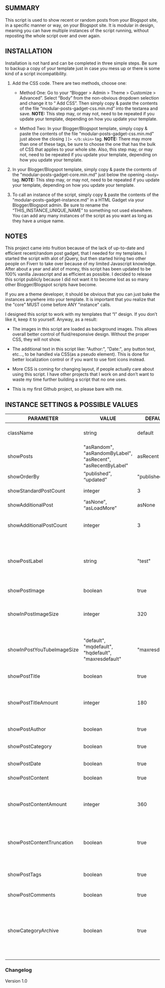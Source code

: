 ## SUMMARY ##

This script is used to show recent or random posts from your Blogspot site, in a specific manner or way, on your Blogspot site. It is modular in design, meaning you can have multiple instances of the script running, without reposting the whole script over and over again. 

## INSTALLATION ##

Installation is not hard and can be completed in three simple steps. Be sure to backup a copy of your template just in case you mess up or there is some kind of a script incompatibility.

1. Add the CSS code. There are two methods, choose one:

   - Method One: Go to your “Blogger > Admin > Theme > Customize > Advanced”. Select “Body” from the non-obvious dropdown selection and change it to “ Add CSS”. Then simply copy & paste the contents of the file “modular-posts-gadget-css.min.md” into the textarea and save. **NOTE:** This step may, or may not, need to be repeated if you update your template, depending on how you update your template.

   - Method Two: In your Blogger/Blogspot template, simply copy & paste the contents of the file "modular-posts-gadget-css.min.md" just above the closing `]]> </b:skin>` tag. **NOTE:** There may more than one of these tags, be sure to choose the one that has the bulk of CSS that applies to your whole site. Also, this step may, or may not, need to be repeated if you update your template, depending on how you update your template.

2. In your Blogger/Blogspot template, simply copy & paste the contents of the "modular-posts-gadget-core.min.md" just below the opening `<body>` tag. **NOTE:** This step may, or may not, need to be repeated if you update your template, depending on how you update your template.


3. To call an instance of the script, simply copy & paste the contents of the "modular-posts-gadget-instance.md" in a HTML Gadget via your Blogger/Blogspot admin. Be sure to rename the “THIS_INSTANCE_UNIQUE_NAME” to something not used elsewhere. You can add any many instances of the script as you want as long as they have a unique name.

## NOTES ##
This project came into fruition because of the lack of up-to-date and efficient recent/random post gadget, that I needed for my templates. I started the script with alot of jQuery, but then started hiring two other people on Fiverr to take over because of my limited Javascript knowledge. After about a year and alot of money, this script has been updated to be 100% vanilla Javascript and as efficient as possible. I decided to release this script publicly because I did not want it to become lost as so many other Blogger/Blogspot scripts have become.

If you are a theme developer, it should be obvious that you can just bake the instances anywhere into your template. It is important that you realize that the "core" MUST come before ANY "instance" calls.

I designed this script to work with my templates that “I” design. If you don’t like it, keep it to yourself. Anyway, as a result: 

* The images in this script are loaded as background images. This allows overall better control of fluid/responsive design. Without the proper CSS, they will not show.

* The additional text in this script like: "Author:", "Date:", any button text, etc…, to be handled via CSS(as a pseudo element). This is done for better localization control or if you want to use font icons instead.

* More CSS is coming for changing layout, if people actually care about using this script. I have other projects that I work on and don’t want to waste my time further building a script that no one uses.

* This is my first Github project, so please bare with me.

## INSTANCE SETTINGS & POSSIBLE VALUES ##
|PARAMETER|VALUE|DEFAULT|DESCRIPTION|
|-------|-------|-------|-------|
|className|string|default|The class name of the gadget so it can be styled by CSS.|
|showPosts|"asRandom", "asRandomByLabel", "asRecent", "asRecentByLabel"|asRecent|reserved|
|showOrderBy| “published”, “updated”|"published"|reserved|
|showStandardPostCount|integer|3|This is the number of posts to show.|
|showAdditionalPost| “asNone”, “asLoadMore”|asNone|reserved|
|showAdditionalPostCount|integer|3|This is the number of posts to show if more posts are loaded via Ajax.|
|showPostLabel|string|"test"|Shows posts that have a specific label(category or tag). This only works with `showPost` values: `asRandomByLabel` or `asRecentByLabel`.|
|showPostImage|boolean|true|This is self-explanatory.|
|showInPostImageSize|integer|320|This uses the first image found in a post. This only shows if `showPostImage` value is set to `true`.|
|showInPostYouTubeImageSize|"default", "mqdefault", "hqdefault", "maxresdefault"|"maxresdefault"|This is only for YouTube video thumbnail size. This only shows if `showPostImage` value is set to `true`.|
|showPostTitle|boolean|true|This is self-explanatory.|
|showPostTitleAmount|integer|180|The amount of characters to show for the post title. This only shows if `showPostTitle` value is set to `true`.|
|showPostAuthor|boolean|true|This is self-explanatory.|
|showPostCategory|boolean|true|Shows only first label(category or tag) alphabetically.|
|showPostDate|boolean|true|This is self-explanatory.|
|showPostContent|boolean|true|This is self-explanatory.|
|showPostContentAmount|integer|360|The amount of characters to show for the post content. This only shows if `showPostContent` value is set to `true`.|
|showPostContentTruncation|boolean|true|This adds an ellipsis(...) when the `showPostContentAmount` value is reached, or when a jump-link is detected in the post.|
|showPostTags|boolean|true|Shows a list of all labels(category or tags) used for the post.|
|showPostComments|boolean|true|This is self-explanatory.|
|showCategoryArchive|boolean|true|This shows a link to a list of posts by label equal to the `showPostLabel` value. This only shows if the `showPosts` value is equal to `asRandomByLabel` or `asRecentByLabel`.|


### Changelog ###
Version 1.0
